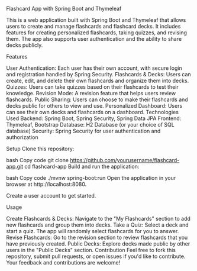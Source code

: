 Flashcard App with Spring Boot and Thymeleaf 


This is a web application built with Spring Boot and Thymeleaf that allows users to create and manage flashcards and flashcard decks. It includes features for creating personalized flashcards, taking quizzes, and revising them. The app also supports user authentication and the ability to share decks publicly.

Features


User Authentication: Each user has their own account, with secure login and registration handled by Spring Security.
Flashcards & Decks: Users can create, edit, and delete their own flashcards and organize them into decks.
Quizzes: Users can take quizzes based on their flashcards to test their knowledge.
Revision Mode: A revision feature that helps users review flashcards.
Public Sharing: Users can choose to make their flashcards and decks public for others to view and use.
Personalized Dashboard: Users can see their own decks and flashcards on a dashboard.
Technologies Used
Backend: Spring Boot, Spring Security, Spring Data JPA
Frontend: Thymeleaf, Bootstrap
Database: H2 Database (or your choice of SQL database)
Security: Spring Security for user authentication and authorization


Setup
Clone this repository:

bash
Copy code
git clone https://github.com/yourusername/flashcard-app.git
cd flashcard-app
Build and run the application:

bash
Copy code
./mvnw spring-boot:run
Open the application in your browser at http://localhost:8080.

Create a user account to get started.

Usage


Create Flashcards & Decks: Navigate to the "My Flashcards" section to add new flashcards and group them into decks.
Take a Quiz: Select a deck and start a quiz. The app will randomly select flashcards for you to answer.
Revise Flashcards: Go to the revision section to review flashcards that you have previously created.
Public Decks: Explore decks made public by other users in the "Public Decks" section.
Contribution
Feel free to fork this repository, submit pull requests, or open issues if you'd like to contribute. Your feedback and contributions are welcome!
